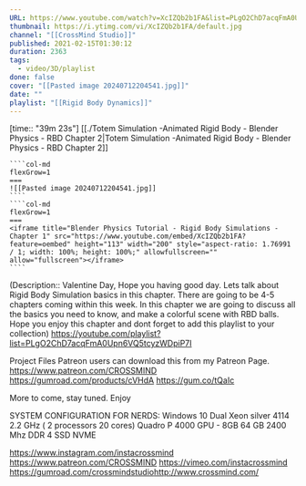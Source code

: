 ```yaml
---
URL: https://www.youtube.com/watch?v=XcIZQb2b1FA&list=PLgO2ChD7acqFmA0Upn6VQ5tcyzWDpiP7I&index=2
thumbnail: https://i.ytimg.com/vi/XcIZQb2b1FA/default.jpg
channel: "[[CrossMind Studio]]"
published: 2021-02-15T01:30:12
duration: 2363
tags:
  - video/3D/playlist
done: false
cover: "[[Pasted image 20240712204541.jpg]]"
date: ""
playlist: "[[Rigid Body Dynamics]]"
---
```

[time:: "39m 23s"]
[[./Totem Simulation -Animated Rigid Body - Blender Physics - RBD Chapter 2|Totem Simulation -Animated Rigid Body - Blender Physics - RBD Chapter 2]]
`````col
````col-md
flexGrow=1
===
![[Pasted image 20240712204541.jpg]]
````
````col-md
flexGrow=1
===
<iframe title="Blender Physics Tutorial - Rigid Body Simulations - Chapter 1" src="https://www.youtube.com/embed/XcIZQb2b1FA?feature=oembed" height="113" width="200" style="aspect-ratio: 1.76991 / 1; width: 100%; height: 100%;" allowfullscreen="" allow="fullscreen"></iframe>
````
`````

(Description:: Valentine Day, Hope you having good day. Lets talk about Rigid Body Simulation basics in this chapter. There are going to be 4-5 chapters coming within this week. In this chapter we are going to discuss all the basics you need to know, and make a colorful scene with RBD balls. Hope you enjoy this chapter and dont forget to add this playlist to your collection)
https://youtube.com/playlist?list=PLgO2ChD7acqFmA0Upn6VQ5tcyzWDpiP7I

Project Files
Patreon users can download this from my Patreon Page.
https://www.patreon.com/CROSSMIND
https://gumroad.com/products/cVHdA
https://gum.co/tQaIc

More to come, stay tuned. Enjoy

SYSTEM CONFIGURATION FOR NERDS:
Windows 10 
Dual Xeon silver 4114 2.2 GHz ( 2 processors  20 cores)
Quadro P 4000 GPU - 8GB
64 GB 2400 Mhz DDR 4
SSD NVME 

https://www.instagram.com/instacrossmind
https://www.patreon.com/CROSSMIND
https://vimeo.com/instacrossmind​
https://gumroad.com/crossmindstudio​
http://www.crossmind.com/
